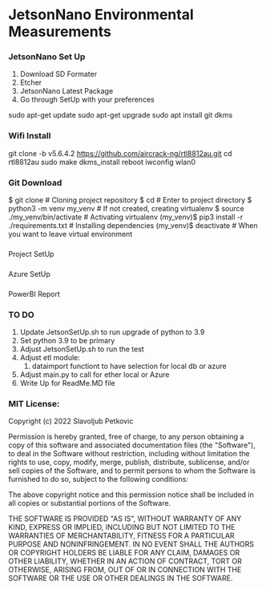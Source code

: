 # JetsonNano Environmental Measurements


### JetsonNano Set Up
1. Download SD Formater
2. Etcher
3. JetsonNano Latest Package
4. Go through SetUp with your preferences

sudo apt-get update
sudo apt-get upgrade
sudo apt install git dkms

###  Wifi Install

git clone -b v5.6.4.2 https://github.com/aircrack-ng/rtl8812au.git cd rtl8812au
sudo make dkms_install
reboot
iwconfig wlan0

### Git Download

$ git clone <Project A>  # Cloning project repository
$ cd <Project A> # Enter to project directory
$ python3 -m venv my_venv # If not created, creating virtualenv
$ source ./my_venv/bin/activate # Activating virtualenv
(my_venv)$ pip3 install -r ./requirements.txt # Installing dependencies
(my_venv)$ deactivate # When you want to leave virtual environment


###
Project SetUp





###
Azure SetUp





###
PowerBI Report

### TO DO
1. Update JetsonSetUp.sh to run upgrade of python to 3.9
2. Set python 3.9 to be primary
3. Adjust JetsonSetUp.sh to run the test
4. Adjust etl module:
   1. dataimport functiont to have selection for local db or azure
5. Adjust main.py to call for ether local or Azure
6. Write Up for ReadMe.MD file




### MIT License:
Copyright (c) 2022 Slavoljub Petkovic

Permission is hereby granted, free of charge, to any person obtaining a copy of this software and associated documentation files (the "Software"), to deal in the Software without restriction, including without limitation the rights to use, copy, modify, merge, publish, distribute, sublicense, and/or sell copies of the Software, and to permit persons to whom the Software is furnished to do so, subject to the following conditions:

The above copyright notice and this permission notice shall be included in all copies or substantial portions of the Software.

THE SOFTWARE IS PROVIDED "AS IS", WITHOUT WARRANTY OF ANY KIND, EXPRESS OR IMPLIED, INCLUDING BUT NOT LIMITED TO THE WARRANTIES OF MERCHANTABILITY, FITNESS FOR A PARTICULAR PURPOSE AND NONINFRINGEMENT. IN NO EVENT SHALL THE AUTHORS OR COPYRIGHT HOLDERS BE LIABLE FOR ANY CLAIM, DAMAGES OR OTHER LIABILITY, WHETHER IN AN ACTION OF CONTRACT, TORT OR OTHERWISE, ARISING FROM, OUT OF OR IN CONNECTION WITH THE SOFTWARE OR THE USE OR OTHER DEALINGS IN THE SOFTWARE.